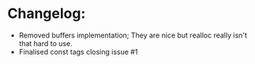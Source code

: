 # Changelog:
* Removed buffers implementation; They are nice but realloc really isn't that hard to use.
* Finalised const tags closing issue #1 

